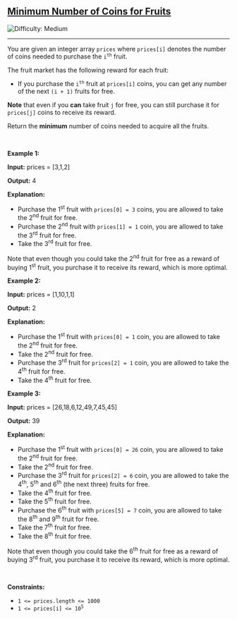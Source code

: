 <h2><a href="https://leetcode.com/problems/minimum-number-of-coins-for-fruits">Minimum Number of Coins for Fruits</a></h2> <img src='https://img.shields.io/badge/Difficulty-Medium-orange' alt='Difficulty: Medium' /><hr><p>You are given an integer array <code>prices</code> where <code>prices[i]</code> denotes the number of coins needed to purchase the <code>i<sup>th</sup></code> fruit.</p>

<p>The fruit market has the following reward for each fruit:</p>

<ul>
	<li>If you purchase the <code>i<sup>th</sup></code> fruit at <code>prices[i]</code> coins, you can get any number of the next <code>(i + 1)</code> fruits for free.</li>
</ul>

<p><strong>Note</strong> that even if you <strong>can</strong> take fruit <code>j</code> for free, you can still purchase it for <code>prices[j]</code> coins to receive its reward.</p>

<p>Return the <strong>minimum</strong> number of coins needed to acquire all the fruits.</p>

<p>&nbsp;</p>
<p><strong class="example">Example 1:</strong></p>

<div class="example-block">
<p><strong>Input:</strong> <span class="example-io">prices = [3,1,2]</span></p>

<p><strong>Output:</strong> <span class="example-io">4</span></p>

<p><strong>Explanation:</strong></p>

<ul>
	<li>Purchase the 1<sup>st</sup> fruit with <code>prices[0] = 3</code> coins, you are allowed to take the 2<sup>nd</sup> fruit for free.</li>
	<li>Purchase the 2<sup>nd</sup> fruit with <code>prices[1] = 1</code> coin, you are allowed to take the 3<sup>rd</sup> fruit for free.</li>
	<li>Take the 3<sup>rd</sup> fruit for free.</li>
</ul>

<p>Note that even though you could take the 2<sup>nd</sup> fruit for free as a reward of buying 1<sup>st</sup> fruit, you purchase it to receive its reward, which is more optimal.</p>
</div>

<p><strong class="example">Example 2:</strong></p>

<div class="example-block">
<p><strong>Input:</strong> <span class="example-io">prices = [1,10,1,1]</span></p>

<p><strong>Output:</strong> <span class="example-io">2</span></p>

<p><strong>Explanation:</strong></p>

<ul>
	<li>Purchase the 1<sup>st</sup> fruit with <code>prices[0] = 1</code> coin, you are allowed to take the 2<sup>nd</sup> fruit for free.</li>
	<li>Take the 2<sup>nd</sup> fruit for free.</li>
	<li>Purchase the 3<sup>rd</sup> fruit for <code>prices[2] = 1</code> coin, you are allowed to take the 4<sup>th</sup> fruit for free.</li>
	<li>Take the 4<sup>t</sup><sup>h</sup> fruit for free.</li>
</ul>
</div>

<p><strong class="example">Example 3:</strong></p>

<div class="example-block">
<p><strong>Input:</strong> <span class="example-io">prices = [26,18,6,12,49,7,45,45]</span></p>

<p><strong>Output:</strong> <span class="example-io">39</span></p>

<p><strong>Explanation:</strong></p>

<ul>
	<li>Purchase the 1<sup>st</sup> fruit with <code>prices[0] = 26</code> coin, you are allowed to take the 2<sup>nd</sup> fruit for free.</li>
	<li>Take the 2<sup>nd</sup> fruit for free.</li>
	<li>Purchase the 3<sup>rd</sup> fruit for <code>prices[2] = 6</code> coin, you are allowed to take the 4<sup>th</sup>, 5<sup>th</sup> and 6<sup>th</sup> (the next three) fruits for free.</li>
	<li>Take the 4<sup>t</sup><sup>h</sup> fruit for free.</li>
	<li>Take the 5<sup>t</sup><sup>h</sup> fruit for free.</li>
	<li>Purchase the 6<sup>th</sup> fruit with <code>prices[5] = 7</code> coin, you are allowed to take the 8<sup>th</sup> and 9<sup>th</sup> fruit for free.</li>
	<li>Take the 7<sup>t</sup><sup>h</sup> fruit for free.</li>
	<li>Take the 8<sup>t</sup><sup>h</sup> fruit for free.</li>
</ul>

<p>Note that even though you could take the 6<sup>th</sup> fruit for free as a reward of buying 3<sup>rd</sup> fruit, you purchase it to receive its reward, which is more optimal.</p>
</div>

<p>&nbsp;</p>
<p><strong>Constraints:</strong></p>

<ul>
	<li><code>1 &lt;= prices.length &lt;= 1000</code></li>
	<li><code>1 &lt;= prices[i] &lt;= 10<sup>5</sup></code></li>
</ul>
